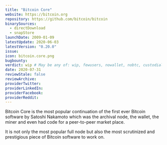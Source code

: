 ```yaml
---
title: "Bitcoin Core"
website: https://bitcoin.org
repository: https://github.com/bitcoin/bitcoin
binarySources:
  - directDownload
  - snapStore
launchDate: 2009-01-09
latestUpdate: 2020-06-03
latestVersion: "0.20.0"
issue: 
icon: bitcoin.core.png
bugbounty: 
verdict: wip # May be any of: wip, fewusers, nowallet, nobtc, custodial, nosource, nonverifiable, reproducible, bounty, defunct
date: 2020-07-31
reviewStale: false
reviewArchive:
providerTwitter: 
providerLinkedIn: 
providerFacebook: 
providerReddit: 
---
```


Bitcoin Core is the most popular continuation of the first ever Bitcoin software
by Satoshi Nakamoto which was the archival node, the wallet, the miner and even
had code for a peer-to-peer market place.

It is not only the most popular full node but also the most scrutinized and
prestigious piece of Bitcoin software to work on.